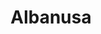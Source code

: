 ---
pid: pt110
title: Albanusa
location_transcription: Ben Franklin Parkway intersection
coordinates: "[-75.173740993475, 39.960184965787]"
zipcode: '19125'
gen_neighborhood: River Wards
neighborhood: Fishtown,Kensington
outside_phl: 
age: '23'
age_range: 20-29
instagram: 
image_file_name: pt_110.jpg
proposal_transcription: This monument is meant for all immigrants who came to America
  for a better life, but personates with the Albanian community the most.
topic: Immigration,Race Ethnicity
topic_summary: 0, 0
type: Other No Form
keywords_other: 
credit: Redona H.
image_labels: |-
  (created a better drawing I have a pic of)
  (Search up Albanian flag)
twitter: 
facebook: 
permalink: "/monuments/pt110/"
layout: item-page
---